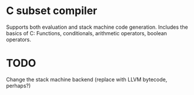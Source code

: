 # C subset compiler
Supports both evaluation and stack machine code generation.
Includes the basics of C: Functions, conditionals,
arithmetic operators, boolean operators.

# TODO
Change the stack machine backend (replace with LLVM bytecode, perhaps?)
